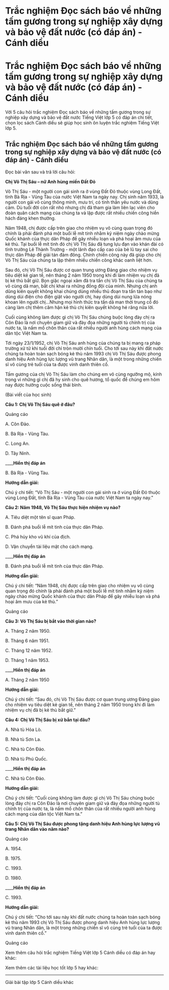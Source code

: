 # Trắc nghiệm Đọc sách báo về những tấm gương trong sự nghiệp xây dựng và bảo vệ đất nước (có đáp án) - Cánh diều

# Trắc nghiệm Đọc sách báo về những tấm gương trong sự nghiệp xây dựng và bảo vệ đất nước (có đáp án) - Cánh diều

Với 5 câu hỏi trắc nghiệm Đọc sách báo về những tấm gương trong sự nghiệp xây dựng và bảo vệ đất nước Tiếng Việt lớp 5 có đáp án chi tiết, chọn lọc sách Cánh diều sẽ giúp học sinh ôn luyện trắc nghiệm Tiếng Việt lớp 5.

## Trắc nghiệm Đọc sách báo về những tấm gương trong sự nghiệp xây dựng và bảo vệ đất nước (có đáp án) - Cánh diều

Đọc bài văn sau và trả lời câu hỏi:

**Chị Võ Thị Sáu – nữ Anh hùng miền Đất Đỏ**

Võ Thị Sáu - một người con gái sinh ra ở vùng Đất Đỏ thuộc vùng Long Đất, tỉnh Bà Rịa - Vũng Tàu của nước Việt Nam ta ngày nay. Chị sinh năm 1933, là người con gái vô cùng thông minh, mưu trí, có tinh thần yêu nước và dũng cảm. Dù tuổi đời còn rất nhỏ nhưng chị đã tham gia làm liên lạc viên cho đoàn quân cách mạng của chúng ta và lập được rất nhiều chiến công hiển hách đáng khen thưởng.

Năm 1948, chị được cấp trên giao cho nhiệm vụ vô cùng quan trọng đó chính là phải đánh phá một buổi lễ mít tinh nhằm kỷ niệm ngày chào mừng Quốc khánh của thực dân Pháp để gây nhiễu loạn và phá hoại âm mưu của kẻ thù. Tại buổi lễ mít tinh đó chị Võ Thị Sáu đã tung lựu đạn vào khán đài có tỉnh trưởng Lê Thành Trường - một lãnh đạo cấp cao của bè lũ tay sai cho thực dân Pháp để giải tán đám đông. Chính chiến công này đã giúp cho chị Võ Thị Sáu của chúng ta lập thêm nhiều chiến công khác oanh liệt hơn.

Sau đó, chị Võ Thị Sáu được cơ quan trung ương Đảng giao cho nhiệm vụ tiêu diệt kẻ gian tế, nên tháng 2 năm 1950 trong khi đi làm nhiệm vụ chị đã bị kẻ thù bắt giữ. Bọn giặc ngoại xâm đã tra tấn chị Võ Thị Sáu của chúng ta vô cùng dã man, bắt chị khai ra những đồng đội của mình. Nhưng chị anh dũng kiên quyết không khai chúng dùng nhiều thủ đoạn tra tấn tàn bạo như dùng dùi điện cho điện giật vào người chị, hay dùng dùi nung lửa nóng khoan lên người chị…Nhưng mọi hình thức tra tấn dã man thời trung cổ đó càng làm chị thêm căm hận kẻ thù chị kiên quyết không hé răng nửa lời.

Cuối cùng không làm được gì chị Võ Thị Sáu chúng buộc lòng đày chị ra Côn Đảo là nơi chuyên giam giữ và đày đọa những người tù chính trị của nước ta, là nấm mồ chôn thân của rất nhiều người anh hùng cách mạng của dân tộc Việt Nam ta.

Tới ngày 23/1/1952, chị Võ Thị Sáu anh hùng của chúng ta bị mang ra pháp trường xử tử khi tuổi đời chỉ tròn mười chín tuổi. Cho tới sau này khi đất nước chúng ta hoàn toàn sạch bóng kẻ thù năm 1993 chị Võ Thị Sáu được phong danh hiệu Anh hùng lực lượng vũ trang Nhân dân, là một trong những chiến sĩ vô cùng trẻ tuổi của ta được vinh danh thiên cổ.

Tấm gương của chị Võ Thị Sáu làm cho chúng em vô cùng ngưỡng mộ, kính trọng vì những gì chị đã hy sinh cho quê hương, tổ quốc để chúng em hôm nay được hưởng cuộc sống thái bình.

(Bài viết của học sinh)

**Câu 1: Chị Võ Thị Sáu quê ở đâu?**

Quảng cáo

A. Côn Đảo.

B. Bà Rịa - Vũng Tàu.

C. Long An.

D. Tây Ninh.

____**Hiển thị đáp án**

B. Bà Rịa - Vũng Tàu.

**Hướng dẫn giải:**

Chú ý chi tiết: “Võ Thị Sáu - một người con gái sinh ra ở vùng Đất Đỏ thuộc vùng Long Đất, tỉnh Bà Rịa - Vũng Tàu của nước Việt Nam ta ngày nay.”

**Câu 2: Năm 1948, Võ Thị Sáu thực hiện nhiệm vụ nào?**

A. Tiêu diệt một tên sĩ quan Pháp.

B. Đánh phá buổi lễ mít tinh của thực dân Pháp.

C. Phá hủy kho vũ khí của địch.

D. Vận chuyển tài liệu mật cho cách mạng.

____**Hiển thị đáp án**

B. Đánh phá buổi lễ mít tinh của thực dân Pháp.

**Hướng dẫn giải:**

Chú ý chi tiết: “Năm 1948, chị được cấp trên giao cho nhiệm vụ vô cùng quan trọng đó chính là phải đánh phá một buổi lễ mít tinh nhằm kỷ niệm ngày chào mừng Quốc khánh của thực dân Pháp để gây nhiễu loạn và phá hoại âm mưu của kẻ thù.”

Quảng cáo

**Câu 3: Võ Thị Sáu bị bắt vào thời gian nào?**

A. Tháng 2 năm 1950.

B. Tháng 6 năm 1951.

C. Tháng 12 năm 1952.

D. Tháng 1 năm 1953.

____**Hiển thị đáp án**

A. Tháng 2 năm 1950

**Hướng dẫn giải:**

Chú ý chi tiết: “Sau đó, chị Võ Thị Sáu được cơ quan trung ương Đảng giao cho nhiệm vụ tiêu diệt kẻ gian tế, nên tháng 2 năm 1950 trong khi đi làm nhiệm vụ chị đã bị kẻ thù bắt giữ.”

**Câu 4: Chị Võ Thị Sáu bị xử bắn tại đâu?**

A. Nhà tù Hỏa Lò.

B. Nhà tù Sơn La.

C. Nhà tù Côn Đảo.

D. Nhà tù Phú Quốc.

____**Hiển thị đáp án**

C. Nhà tù Côn Đảo.

**Hướng dẫn giải:**

Chú ý chi tiết: “Cuối cùng không làm được gì chị Võ Thị Sáu chúng buộc lòng đày chị ra Côn Đảo là nơi chuyên giam giữ và đày đọa những người tù chính trị của nước ta, là nấm mồ chôn thân của rất nhiều người anh hùng cách mạng của dân tộc Việt Nam ta.”

**Câu 5: Chị Võ Thị Sáu được phong tặng danh hiệu Anh hùng lực lượng vũ trang Nhân dân vào năm nào?**

Quảng cáo

A. 1954.

B. 1975.

C. 1993.

D. 1980.

____**Hiển thị đáp án**

C. 1993.

**Hướng dẫn giải:**

Chú ý chi tiết: “Cho tới sau này khi đất nước chúng ta hoàn toàn sạch bóng kẻ thù năm 1993 chị Võ Thị Sáu được phong danh hiệu Anh hùng lực lượng vũ trang Nhân dân, là một trong những chiến sĩ vô cùng trẻ tuổi của ta được vinh danh thiên cổ.”

Quảng cáo

Xem thêm câu hỏi trắc nghiệm Tiếng Việt lớp 5 Cánh diều có đáp án hay khác:

Xem thêm các tài liệu học tốt lớp 5 hay khác:

* * *

Giải bài tập lớp 5 Cánh diều khác
